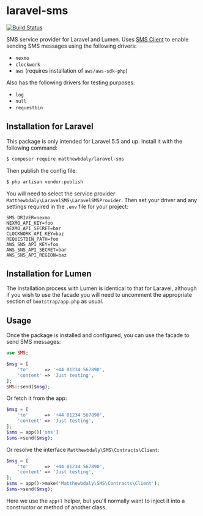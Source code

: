 # laravel-sms
[![Build Status](https://travis-ci.org/matthewbdaly/laravel-sms.svg?branch=master)](https://travis-ci.org/matthewbdaly/laravel-sms)

SMS service provider for Laravel and Lumen. Uses [SMS Client](https://github.com/matthewbdaly/sms-client) to enable sending SMS messages using the following drivers:

* `nexmo`
* `clockwork`
* `aws` (requires installation of `aws/aws-sdk-php`)

Also has the following drivers for testing purposes:

* `log`
* `null`
* `requestbin`

Installation for Laravel
------------------------

This package is only intended for Laravel 5.5 and up. Install it with the following command:

```bash
$ composer require matthewbdaly/laravel-sms
```

Then publish the config file:

```bash
$ php artisan vendor:publish
```

You will need to select the service provider `Matthewbdaly\LaravelSMS\LaravelSMSProvider`. Then set your driver and any settings required in the `.env` file for your project:

```
SMS_DRIVER=nexmo
NEXMO_API_KEY=foo
NEXMO_API_SECRET=bar
CLOCKWORK_API_KEY=baz
REQUESTBIN_PATH=foo
AWS_SNS_API_KEY=foo
AWS_SNS_API_SECRET=bar
AWS_SNS_API_REGION=baz
```

Installation for Lumen
----------------------

The installation process with Lumen is identical to that for Laravel, although if you wish to use the facade you will need to uncomment the appropriate section of `bootstrap/app.php` as usual.

Usage
-----

Once the package is installed and configured, you can use the facade to send SMS messages:

```php
use SMS;

$msg = [
    'to'      => '+44 01234 567890',
    'content' => 'Just testing',
];
SMS::send($msg);
```

Or fetch it from the app:

```php
$msg = [
    'to'      => '+44 01234 567890',
    'content' => 'Just testing',
];
$sms = app()['sms']
$sms->send($msg);
```

Or resolve the interface `Matthewbdaly\SMS\Contracts\Client`:

```php
$msg = [
    'to'      => '+44 01234 567890',
    'content' => 'Just testing',
];
$sms = app()->make('Matthewbdaly\SMS\Contracts\Client');
$sms->send($msg);
```

Here we use the `app()` helper, but you'll normally want to inject it into a constructor or method of another class.
